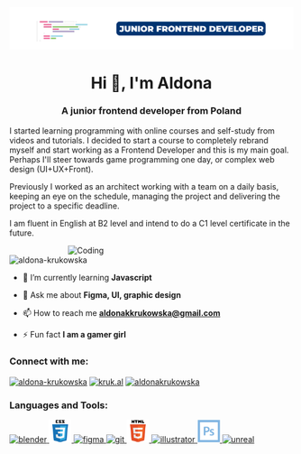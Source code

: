 <img src="/header-jr FD2.png" alt="header">
<h1 align="center">Hi 👋, I'm Aldona</h1>
<h3 align="center">A junior frontend developer from Poland</h3>
<p>I started learning programming with online courses and self-study from videos and tutorials. I decided to start a course to completely rebrand myself and start working as a Frontend Developer and this is my main goal. Perhaps I'll steer towards game programming one day, or complex web design (UI+UX+Front). </p>
<p>Previously I worked as an architect working with a team on a daily basis, keeping an eye on the schedule, managing the project and delivering the project to a specific deadline.</p>

I am fluent in English at B2 level and intend to do a C1 level certificate in the future.

<img align="right" alt="Coding" width="400" src="https://mir-s3-cdn-cf.behance.net/project_modules/disp/601014116770475.6068beff4640a.gif">

<p align="left"> <img src="https://komarev.com/ghpvc/?username=aldona-krukowska&label=Profile%20views&color=0e75b6&style=flat" alt="aldona-krukowska" /> </p>

- 🌱 I’m currently learning **Javascript**

- 💬 Ask me about **Figma, UI, graphic design**

- 📫 How to reach me **aldonakkrukowska@gmail.com**

- ⚡ Fun fact **I am a gamer girl**

<h3 align="left">Connect with me:</h3>
<p align="left">
<a href="https://linkedin.com/in/aldona-krukowska" target="blank"><img align="center" src="https://raw.githubusercontent.com/rahuldkjain/github-profile-readme-generator/master/src/images/icons/Social/linked-in-alt.svg" alt="aldona-krukowska" height="30" width="40" /></a>
<a href="https://instagram.com/kruk.al" target="blank"><img align="center" src="https://raw.githubusercontent.com/rahuldkjain/github-profile-readme-generator/master/src/images/icons/Social/instagram.svg" alt="kruk.al" height="30" width="40" /></a>
<a href="https://www.behance.net/aldonakrukowska" target="blank"><img align="center" src="https://raw.githubusercontent.com/rahuldkjain/github-profile-readme-generator/master/src/images/icons/Social/behance.svg" alt="aldonakrukowska" height="30" width="40" /></a>
</p>

<h3 align="left">Languages and Tools:</h3>
<p align="left"> <a href="https://www.blender.org/" target="_blank" rel="noreferrer"> <img src="https://download.blender.org/branding/community/blender_community_badge_white.svg" alt="blender" width="40" height="40"/> </a> <a href="https://www.w3schools.com/css/" target="_blank" rel="noreferrer"> <img src="https://raw.githubusercontent.com/devicons/devicon/master/icons/css3/css3-original-wordmark.svg" alt="css3" width="40" height="40"/> </a> <a href="https://www.figma.com/" target="_blank" rel="noreferrer"> <img src="https://www.vectorlogo.zone/logos/figma/figma-icon.svg" alt="figma" width="40" height="40"/> </a> <a href="https://git-scm.com/" target="_blank" rel="noreferrer"> <img src="https://www.vectorlogo.zone/logos/git-scm/git-scm-icon.svg" alt="git" width="40" height="40"/> </a> <a href="https://www.w3.org/html/" target="_blank" rel="noreferrer"> <img src="https://raw.githubusercontent.com/devicons/devicon/master/icons/html5/html5-original-wordmark.svg" alt="html5" width="40" height="40"/> </a> <a href="https://www.adobe.com/in/products/illustrator.html" target="_blank" rel="noreferrer"> <img src="https://www.vectorlogo.zone/logos/adobe_illustrator/adobe_illustrator-icon.svg" alt="illustrator" width="40" height="40"/> </a> <a href="https://www.photoshop.com/en" target="_blank" rel="noreferrer"> <img src="https://raw.githubusercontent.com/devicons/devicon/master/icons/photoshop/photoshop-line.svg" alt="photoshop" width="40" height="40"/> </a> <a href="https://unrealengine.com/" target="_blank" rel="noreferrer"> <img src="https://raw.githubusercontent.com/kenangundogan/fontisto/036b7eca71aab1bef8e6a0518f7329f13ed62f6b/icons/svg/brand/unreal-engine.svg" alt="unreal" width="40" height="40"/> </a> </p>
